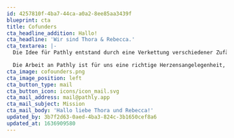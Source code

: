 ```yaml
---
id: 4257810f-4ba7-44ca-a0a2-8ee85aa3439f
blueprint: cta
title: Cofunders
cta_headline_addition: Hallo!
cta_headline: 'Wir sind Thora & Rebecca.'
cta_textarea: |-
  Die Idee für Pathly entstand durch eine Verkettung verschiedener Zufälle: Einem Verein, einer Tram-Fahrt und einem Radiointerview. Das Resultat: Zwei Personen, die sich kaum kannten, begannen gemeinsam ein Ziel und einen Wunsch zu verfolgen – eine App zu entwickeln, die Krebspatient:innen in ihrem Alltag unterstützt. 

  Die Arbeit an Pathly ist für uns eine richtige Herzensangelegenheit, da wir persönlich wissen, wie schwer die Diagnose Krebs für Krebspatient:innen und ihre Angehörigen sein kann. Pathly gab uns die Möglichkeit Menschen in dieser schwierigen Zeit zur Seite zu stehen.
cta_image: cofounders.png
cta_image_position: left
cta_button_type: mail
cta_button_icon: icons/icon_mail.svg
cta_mail_address: mail@pathly.app
cta_mail_subject: Mission
cta_mail_body: 'Hallo liebe Thora und Rebecca!'
updated_by: 3b7f2d63-0aed-4ba3-824c-3b1650cef8a6
updated_at: 1636909580
---
```

